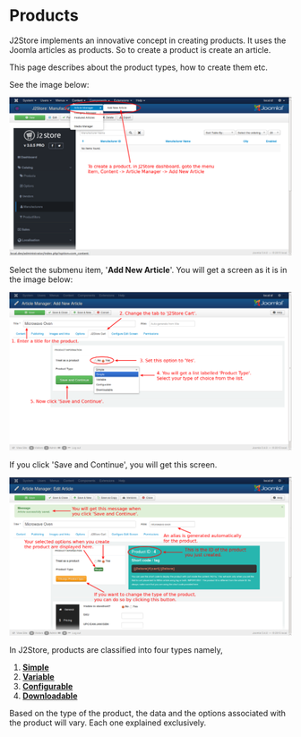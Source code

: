 # Products

J2Store implements an innovative concept in creating products. It uses the Joomla articles as products. So to create a product is  create an article.

This page describes about the product types, how to create them etc.

See the image below:

![Add Product](product_create_1.png)

Select the submenu item, '**Add New Article**'. You will get a screen as it is in the image below:

![Create Product 2](product_create_2.png)

If you click 'Save and Continue', you will get this screen. 

![Create Product 3](product_create_3.png)

In J2Store, products are classified into four types namely,

1. **[Simple](http://j2store.gitbooks.io/user-guide/content/simple_product.html)**
2. **[Variable](http://j2store.gitbooks.io/user-guide/content/variable_product.html)**
3. **[Configurable](http://j2store.gitbooks.io/user-guide/content/configurable_product.html)**
4. **[Downloadable](http://j2store.gitbooks.io/user-guide/content/downloadable_product.html)**

Based on the type of the product, the data and the options associated with the product will vary. Each one explained exclusively.